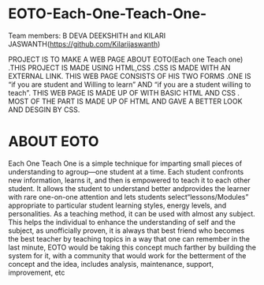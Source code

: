 # EOTO-Each-One-Teach-One-

 Team members: B DEVA DEEKSHITH and KILARI JASWANTH(https://github.com/Kilarijaswanth)
 
 
 PROJECT IS TO MAKE A WEB PAGE ABOUT EOTO(Each one Teach one) .THIS PROJECT IS MADE USING HTML,CSS .CSS IS MADE WITH AN EXTERNAL LINK.
 THIS WEB PAGE CONSISTS OF HIS TWO FORMS .ONE IS “if you are student and Willing to learn” AND “if you are a student willing to teach”. 
 THIS WEB PAGE IS MADE UP OF WITH BASIC HTML AND CSS . 
 MOST OF THE PART IS MADE UP OF HTML AND GAVE A BETTER LOOK AND DESGIN BY CSS.

# ABOUT EOTO
Each One Teach One is a simple technique for imparting small pieces of understanding to agroup—one student at a time. Each student confronts new information, learns it, and then is empowered to teach it to each other student. It allows the student to understand better andprovides the learner with rare one-on-one attention and lets students select“lessons/Modules” appropriate to particular student learning styles, energy levels, and personalities. As a teaching method, it can be used with almost any subject. This helps the individual to enhance the understanding of self and the subject, as unofficially proven, it is always that best friend who becomes the best teacher by teaching topics in a way that one can remember in the last minute, EOTO would be taking this concept much farther by building the system for it, with a community that would work for the betterment of the concept and the idea, includes analysis, maintenance, support, improvement, etc
